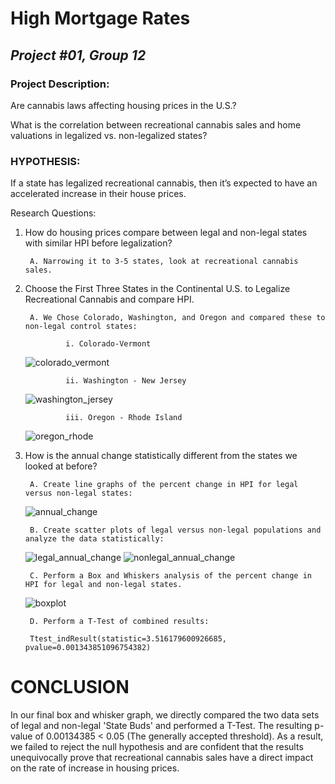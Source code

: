 # **High Mortgage Rates**
## *Project #01, Group 12* 


### **Project Description:**
Are cannabis laws affecting housing prices in the U.S.?

What is the correlation between recreational cannabis sales and home valuations in legalized vs. non-legalized states?


### **HYPOTHESIS:**
If a state has legalized recreational cannabis, then it’s expected to have an accelerated increase in their house prices. 


Research Questions:

1. How do housing prices compare between legal and non-legal states with similar HPI before legalization?
    
		A. Narrowing it to 3-5 states, look at recreational cannabis sales.
		
2. Choose the First Three States in the Continental U.S. to Legalize Recreational Cannabis and compare HPI.    
				
		A. We Chose Colorado, Washington, and Oregon and compared these to non-legal control states:
            
				i. Colorado-Vermont
	![colorado_vermont](https://user-images.githubusercontent.com/112498067/198892000-9e729b6e-732f-4bf1-9645-4e1f9fc543ef.png)

							
				ii. Washington - New Jersey
	![washington_jersey](https://user-images.githubusercontent.com/112498067/198892013-8be11c28-bb5f-459a-9cdc-1a1ea136cd18.png)

            
				iii. Oregon - Rhode Island
	![oregon_rhode](https://user-images.githubusercontent.com/112498067/198892028-38a5d08f-2fc4-4785-88ce-792e37d87309.png)

				
				
3. How is the annual change statistically different from the states we looked at before?
		
		A. Create line graphs of the percent change in HPI for legal versus non-legal states:
	![annual_change](https://user-images.githubusercontent.com/112498067/198892156-edcaf236-7465-4b42-98a3-c14bebec4fe7.png)

		B. Create scatter plots of legal versus non-legal populations and analyze the data statistically:
		
	![legal_annual_change](https://user-images.githubusercontent.com/112498067/198892084-bf535827-48c4-4cc0-8388-f8b05e2d3afd.png)
	![nonlegal_annual_change](https://user-images.githubusercontent.com/112498067/198892095-5ead76e6-f567-437d-9a5b-85da59a7c4c7.png)

		
		C. Perform a Box and Whiskers analysis of the percent change in HPI for legal and non-legal states.
	![boxplot](https://user-images.githubusercontent.com/112498067/198892243-b3e69dd3-4c94-43bd-9761-9a82d3594520.png)

				
				
		D. Perform a T-Test of combined results:
				
		Ttest_indResult(statistic=3.516179600926685, pvalue=0.001343851096754382)			
		
# **CONCLUSION**

In our final box and whisker graph, we directly compared the two data sets of legal and non-legal 'State Buds' and performed a T-Test. The resulting p-value of 0.00134385 < 0.05 (The generally accepted threshold). As a result, we failed to reject the null hypothesis and are confident that the results unequivocally prove that recreational cannabis sales have a direct impact on the rate of increase in housing prices.
